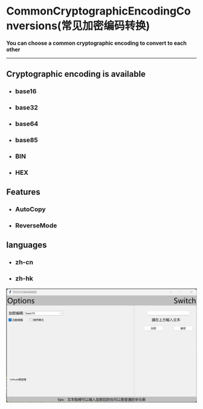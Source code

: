 # CommonCryptographicEncodingConversions(常见加密编码转换)
**You can choose a common cryptographic encoding to convert to each other**

---

## Cryptographic encoding is available
+ ### base16
+ ### base32
+ ### base64
+ ### base85
+ ### BIN
+ ### HEX

## Features
+ ### AutoCopy
+ ### ReverseMode

## languages
+ ### zh-cn
+ ### zh-hk

![avatar](/aaa.png)